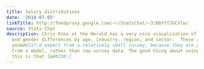 ```yaml
---
title: Salary distributions
date: '2018-07-05'
linkTitle: http://feedproxy.google.com/~r/StatsChat/~3/BbYffJGCVlw/
source: Stats Chat
description: Chris Knox at the Herald has a very nice visualisation of salary distributions
  and gender differences by age, industry, region, and sector.  These are tidier than
  you&#8217;d expect from a relatively small survey, because they are predictions
  from a model, rather than raw survey data. The good thing about using a model like
  this is that [&#8230;]
---
```

